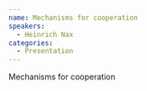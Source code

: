 ```yaml
--- 
name: Mechanisms for cooperation 
speakers: 
  - Heinrich Nax
categories:
  - Presentation
---
```


Mechanisms for cooperation